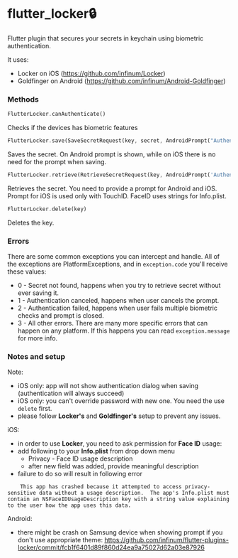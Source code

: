 # **flutter_locker🔒** 

Flutter plugin that secures your secrets in keychain using biometric authentication.


It uses:
 - Locker on iOS (https://github.com/infinum/Locker)
 - Goldfinger on Android (https://github.com/infinum/Android-Goldfinger)
 
### Methods


```dart
FlutterLocker.canAuthenticate()
```
Checks if the devices has biometric features

```dart
FlutterLocker.save(SaveSecretRequest(key, secret, AndroidPrompt("Authenticate", "Cancel")))
``` 
Saves the secret. On Android prompt is shown, while on iOS there is no need for the prompt when saving.

```dart
FlutterLocker.retrieve(RetrieveSecretRequest(key, AndroidPrompt('Authenticate', 'Cancel'), IOsPrompt('Authenticate')))
```
Retrieves the secret. You need to provide a prompt for Android and iOS. Prompt for iOS is used only with TouchID. FaceID uses strings for Info.plist.

```dart
FlutterLocker.delete(key)
```
Deletes the key.


### Errors

There are some common exceptions you can intercept and handle. All of the exceptions are PlatformExceptions, and in `exception.code` you'll receive these values:
- 0 - Secret not found, happens when you try to retrieve secret without ever saving it.
- 1 - Authentication canceled, happens when user cancels the prompt.
- 2 - Authentication failed, happens when user fails multiple biometric checks and prompt is closed.
- 3 - All other errors. There are many more specific errors that can happen on any platform. If this happens you can read `exception.message` for more info.
 
 
### Notes and setup
Note:
 - iOS only: app will not show authentication dialog when saving (authentication will always succeed)
 - iOS only: you can't override password with new one. You need the use `delete` first.
 - please follow **Locker's** and **Goldfinger's** setup to prevent any issues.

iOS:
 - in order to use **Locker**, you need to ask permission for __Face ID__ usage:
 - add following to your **Info.plist** from drop down menu
    - Privacy - Face ID usage description
    - after new field was added, provide meaningful description
 - failure to do so will result in following error
```
    This app has crashed because it attempted to access privacy-sensitive data without a usage description.  The app's Info.plist must contain an NSFaceIDUsageDescription key with a string value explaining to the user how the app uses this data.
```

Android:
 - there might be crash on Samsung device when showing prompt if you don't use appropriate theme: https://github.com/infinum/flutter-plugins-locker/commit/fcb1f6401d89f860d24ea9a75027d62a03e87926
